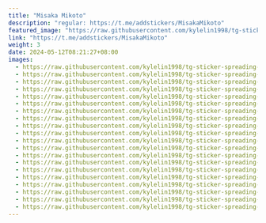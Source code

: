 ```yaml
---
title: "Misaka Mikoto"
description: "regular: https://t.me/addstickers/MisakaMikoto"
featured_image: "https://raw.githubusercontent.com/kylelin1998/tg-sticker-spreading-worldwide-images/main/img/d9d21037-de62-4eca-b4d4-e01d01a4c997.jpg"
link: "https://t.me/addstickers/MisakaMikoto"
weight: 3
date: 2024-05-12T08:21:27+08:00
images:
  - https://raw.githubusercontent.com/kylelin1998/tg-sticker-spreading-worldwide-images/main/img/d9d21037-de62-4eca-b4d4-e01d01a4c997.jpg
  - https://raw.githubusercontent.com/kylelin1998/tg-sticker-spreading-worldwide-images/main/img/f575169f-425e-4e7b-8fda-879b7282c1e4.jpg
  - https://raw.githubusercontent.com/kylelin1998/tg-sticker-spreading-worldwide-images/main/img/c196d3ff-d46e-4df3-93c9-08bbacee1f5e.jpg
  - https://raw.githubusercontent.com/kylelin1998/tg-sticker-spreading-worldwide-images/main/img/da786128-031c-4541-8867-6cc0fc746e8f.jpg
  - https://raw.githubusercontent.com/kylelin1998/tg-sticker-spreading-worldwide-images/main/img/bbe3eaf4-8da3-45fd-9766-01e998fc3aab.jpg
  - https://raw.githubusercontent.com/kylelin1998/tg-sticker-spreading-worldwide-images/main/img/979600ec-91c0-47ac-81fd-b89e3b496770.jpg
  - https://raw.githubusercontent.com/kylelin1998/tg-sticker-spreading-worldwide-images/main/img/91c48873-d7a2-4bd5-bc01-1472f2875f59.jpg
  - https://raw.githubusercontent.com/kylelin1998/tg-sticker-spreading-worldwide-images/main/img/1d82d6ea-2a31-4fdc-be4c-c86caf3decd0.jpg
  - https://raw.githubusercontent.com/kylelin1998/tg-sticker-spreading-worldwide-images/main/img/70e93faf-acb1-4c3f-a2f8-c919a4fb3fd0.jpg
  - https://raw.githubusercontent.com/kylelin1998/tg-sticker-spreading-worldwide-images/main/img/478f95da-709e-4674-9f82-1fb7bfe9e2bd.jpg
  - https://raw.githubusercontent.com/kylelin1998/tg-sticker-spreading-worldwide-images/main/img/3dfdc5a8-a2e8-4039-9a36-cbde642923df.jpg
  - https://raw.githubusercontent.com/kylelin1998/tg-sticker-spreading-worldwide-images/main/img/49cae20a-e7bb-4709-8aa3-9d6faaf96a03.jpg
  - https://raw.githubusercontent.com/kylelin1998/tg-sticker-spreading-worldwide-images/main/img/3eb16dd5-41e8-4d1d-8147-5328ae647afc.jpg
  - https://raw.githubusercontent.com/kylelin1998/tg-sticker-spreading-worldwide-images/main/img/6d076f13-f32c-44aa-97db-bc62318b9d98.jpg
  - https://raw.githubusercontent.com/kylelin1998/tg-sticker-spreading-worldwide-images/main/img/06d2ce70-d242-49cf-9393-ea40404f60c5.jpg
  - https://raw.githubusercontent.com/kylelin1998/tg-sticker-spreading-worldwide-images/main/img/1d00abde-483c-4aaf-b490-ecbb8b07342b.jpg
  - https://raw.githubusercontent.com/kylelin1998/tg-sticker-spreading-worldwide-images/main/img/b5742c98-c9dc-4bb7-a4b7-beb560507406.jpg
  - https://raw.githubusercontent.com/kylelin1998/tg-sticker-spreading-worldwide-images/main/img/c49bb1bf-5d2f-4631-ab0f-da240203a5f4.jpg
  - https://raw.githubusercontent.com/kylelin1998/tg-sticker-spreading-worldwide-images/main/img/cacb9d0a-e558-4600-b3fb-0221553270a6.jpg
  - https://raw.githubusercontent.com/kylelin1998/tg-sticker-spreading-worldwide-images/main/img/de322fbd-84cc-4aa2-af38-ba2318e4f75e.jpg
---
```

